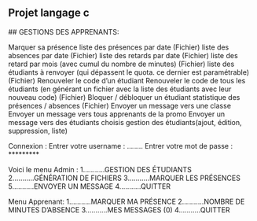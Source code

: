 ## Projet langage c
## GESTIONS DES APPRENANTS:

Marquer sa présence
liste des présences par date (Fichier)
liste des absences par date (Fichier)
liste des retards par date (Fichier)
liste des retard par mois (avec cumul du nombre de minutes) (Fichier)
liste des étudiants à renvoyer (qui dépassent le quota. ce dernier est paramétrable) (Fichier)
Renouveler le code d’un étudiant
Renouveler le code de tous les étudiants (en générant un fichier avec la liste des étudiants avec leur nouveau code) (Fichier)
Bloquer / débloquer un étudiant
statistique des présences / absences  (Fichier)
Envoyer un message vers une classe
Envoyer un message vers tous apprenants de la promo
Envoyer un message vers des étudiants choisis
gestion des étudiants(ajout, édition, suppression, liste)

Connexion :
Entrer votre username : ……..
Entrer votre mot de passe : *********

Voici le menu Admin :
1………..GESTION DES ÉTUDIANTS
2………..GÉNÉRATION DE FICHIERS
3………..MARQUER LES PRÉSENCES
5………..ENVOYER UN MESSAGE
4………..QUITTER

Menu Apprenant:
1………..MARQUER MA PRÉSENCE
2………..NOMBRE DE MINUTES D’ABSENCE
3………..MES MESSAGES (0)
4………..QUITTER
